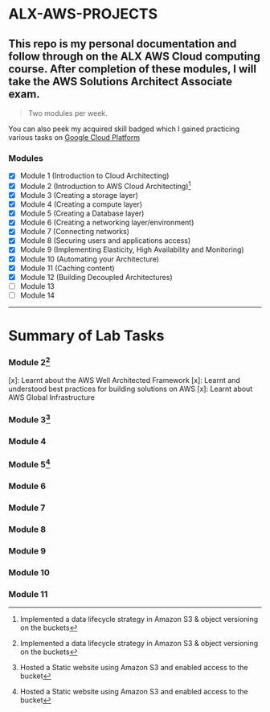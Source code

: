 # ALX-AWS-PROJECTS
## This repo is my personal documentation and follow through on the ALX AWS Cloud computing course. After completion of these modules, I will take the AWS Solutions Architect Associate exam.
> Two modules per week.

You can also peek my acquired skill badged which I gained practicing various tasks on [Google Cloud Platform](https://www.cloudskillsboost.google/public_profiles/62b94d90-6d1a-4c6e-abfa-42d33d3778f8)


### Modules
- [x] Module 1 (Introduction to Cloud Architecting)
- [x] Module 2 (Introduction to AWS Cloud Architecting)[^2]
- [x] Module 3 (Creating a storage layer)
- [x] Module 4 (Creating a compute layer)
- [x] Module 5 (Creating a Database layer)
- [x] Module 6 (Creating a networking layer/environment)
- [x] Module 7 (Connecting networks)
- [x] Module 8 (Securing users and applications access)
- [x] Module 9 (Implementing Elasticity, High Availability and Monitoring)
- [x] Module 10 (Automating your Architecture)
- [x] Module 11 (Caching content)
- [x] Module 12 (Building Decoupled Architectures)
- [ ] Module 13
- [ ] Module 14

---
# Summary of Lab Tasks

### Module 2[^2]
[x]: Learnt about the AWS Well Architected Framework
[x]: Learnt and understood best practices for building solutions on AWS
[x]: Learnt about AWS Global Infrastructure

### Module 3[^1]
[^1]: Hosted a Static website using Amazon S3 and enabled access to the bucket
[^2]: Implemented a data lifecycle strategy in Amazon S3 & object versioning on the buckets
[^3]: Implemented a disaster recovery in Amazon S3

### Module 4
[^1]: Created an EFS file system and mounted it to an EC2 instance
[^2]: Deployed 2 apps on ec2 in different regions
[^3]: Connected to AWS Cloud9 IDE on an existing ec2 instance
[^4]: Analyzed the ec2 instance environment and confirmed server accessibility
[^5]: Installed web app on ec2 instance that also used AWS Systems Manager Parameter Store
[^6]: Tested and confirmed the web app
[^7]: created a second AMI and deploy web app to another region
[^8]: Examined and monitored the performance of the file system

### Module 5[^1]
[^1]: Created an RDS Database instance
[^2]: Exported data from MariaDB database by using mysqldump
[^3]: Connected a SQL client to an RDS database
[^4]: Migrated data from a MariaDB database that runs on an EC2 instance to an RDS database instance
[^5]: Configure a web application to use the new RDS database instance for data storage

### Module 6
[^1]: Created a VPC and an Internet Gateway, attached the IGW to the VPC
[^2]: Created a Public & Private Subnet, and an application server to test the VPC
[^3]: Created a VPC environment that enables secure connection to private resources
[^4]: Enabled private resources to connect to the internet
[^5]: Created an additional layer of security in VPC to control traffic to and from private resources

### Module 7
[^1]: Created a VPC peering connection
[^2]: Configured route tables to use the VPC peering connection

### Module 8
[^1]: Created IAM users & IAM groups, and associated IAM policies with the IAM groups
[^2]: Observed how limited access rights affect what resources IAM users can access & what actions they can take
[^3]: Used AWS managed IAM policies to modify user access rights and observed the results
[^4]: Used the IAM Policy Simulator to observe the scope of the access that is granted by different policies
[^5]: Accessed the IAM Access Advisor to observe what access rights different users are taking advantage of
[^6]: Created custom IAM policies by using the visual editor

### Module 9
[^1]: Created an Application Load Balancer & an AutoScaling Group
[^2]: Tested the an Application for High Availability through the Load Balancer
[^3]: Modified a network VPC to work across multiple Availability Zones
[^4]: Created a launch template
[^5]: Tested an application for load balancing and automatic scaling

### Module 10
[^1]: Deployed a VPC networking layer using AWS CloudFormation
[^2]: Deployed an Application layer using AWS CloudFormation that references the networking layer
[^3]: Explored templates with AWS CloudFormation Designer & deleted a stack with a deletion policy to observe it's behaviour
[^4]: 
[^5]: 

### Module 11
[^1]: Created multiple bit-rate versions of a given source media file using Amazon Elastic Transcoder
[^2]: COnfigured Amazon CloudFront to deliver the dynamic (multi bit-rate) stream created by Amazon Elastic Transcoder
[^3]: Learnt about Caching contents using CloudFront, Amazon DynamoDB Accelerator (DaX) and Elastic Cache (MemCached, Redis)